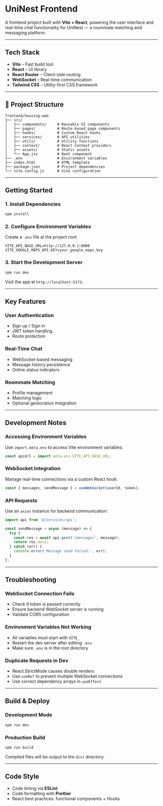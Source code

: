 

# UniNest Frontend

A frontend project built with **Vite + React**, powering the user interface and real-time chat functionality for UniNest — a roommate matching and messaging platform.

---

##  Tech Stack

* **Vite** – Fast build tool
* **React** – UI library
* **React Router** – Client-side routing
* **WebSocket** – Real-time communication
* **Tailwind CSS** – Utility-first CSS framework

---

## 📁 Project Structure

```
frontend/housing-web
├── src/
│   ├── components/     # Reusable UI components
│   ├── pages/          # Route-based page components
│   ├── hooks/          # Custom React hooks
│   ├── services/       # API utilities
│   ├── utils/          # Utility functions
│   ├── context/        # React Context providers
│   ├── assets/         # Static assets
│   └── App.jsx         # Root component
├── .env                # Environment variables
├── index.html          # HTML template
├── package.json        # Project dependencies
└── vite.config.js      # Vite configuration
```

---

## Getting Started

### 1. Install Dependencies

```bash
npm install
```

### 2. Configure Environment Variables

Create a `.env` file at the project root:

```env
VITE_API_BASE_URL=http://127.0.0.1:8000
VITE_GOOGLE_MAPS_API_KEY=your_google_maps_key
```

### 3. Start the Development Server

```bash
npm run dev
```

Visit the app at `http://localhost:5173`.

---

##  Key Features

### User Authentication

* Sign up / Sign in
* JWT token handling
* Route protection

### Real-Time Chat

* WebSocket-based messaging
* Message history persistence
* Online status indicators

### Roommate Matching

* Profile management
* Matching logic
* Optional geolocation integration

---

##  Development Notes

### Accessing Environment Variables

Use `import.meta.env` to access Vite environment variables:

```js
const apiUrl = import.meta.env.VITE_API_BASE_URL;
```

### WebSocket Integration

Manage real-time connections via a custom React hook:

```js
const { messages, sendMessage } = useWebSocket(userId, token);
```

### API Requests

Use an `axios` instance for backend communication:

```js
import api from '@/services/api';

const sendMessage = async (message) => {
  try {
    const res = await api.post('/messages', message);
    return res.data;
  } catch (err) {
    console.error('Message send failed:', err);
  }
};
```

---

##  Troubleshooting

### WebSocket Connection Fails

* Check if token is passed correctly
* Ensure backend WebSocket server is running
* Validate CORS configuration

### Environment Variables Not Working

* All variables must start with `VITE_`
* Restart the dev server after editing `.env`
* Make sure `.env` is in the root directory

### Duplicate Requests in Dev

* React.StrictMode causes double renders
* Use `useRef` to prevent multiple WebSocket connections
* Use correct dependency arrays in `useEffect`

---

##  Build & Deploy

### Development Mode

```bash
npm run dev
```

### Production Build

```bash
npm run build
```

Compiled files will be output to the `dist` directory.


---

##  Code Style

* Code linting via **ESLint**
* Code formatting with **Prettier**
* React best practices: functional components + Hooks


